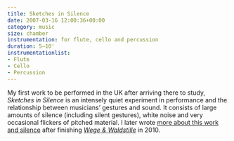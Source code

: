 ```yaml
---
title: Sketches in Silence
date: 2007-03-16 12:00:36+00:00
category: music
size: chamber
instrumentation: for flute, cello and percussion
duration: 5–10'
instrumentationlist:
- Flute
- Cello
- Percussion
---
```


My first work to be performed in the UK after arriving there to study, _Sketches in Silence_ is an intensely quiet experiment in performance and the relationship between musicians’ gestures and sound. It consists of large amounts of silence (including silent gestures), white noise and very occasional flickers of pitched material. I later wrote [more about this work and silence](/2010/04/a-stillness-on-the-ear/) after finishing [_Wege & Waldstille_](/2010/04/wegen-und-waldstille/) in 2010.
